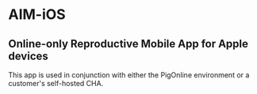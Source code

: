 # AIM-iOS

## Online-only Reproductive Mobile App for Apple devices

This app is used in conjunction with either the PigOnline environment or a customer's self-hosted CHA.
